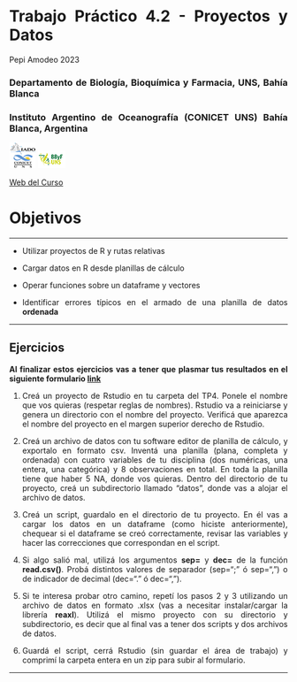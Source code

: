 Trabajo Práctico 4.2 - Proyectos y Datos
================
Pepi Amodeo
2023

<!--SETUP-->
<style> body {text-align: justify} </style>
<!--SOCIAL LINKS-->

### Departamento de Biología, Bioquímica y Farmacia, UNS, Bahía Blanca

### Instituto Argentino de Oceanografía (CONICET UNS) Bahía Blanca, Argentina

![icon_IADO](./img/logo_iado_2019_negro.png)
![icon_DBBF](./img/BBF_UNS_color_50p.png)

[Web del Curso](https://pepiamodeo.github.io/cursoR/)

# Objetivos

------------------------------------------------------------------------

-   Utilizar proyectos de R y rutas relativas

-   Cargar datos en R desde planillas de cálculo

-   Operar funciones sobre un dataframe y vectores

-   Identificar errores típicos en el armado de una planilla de datos
    **ordenada**

------------------------------------------------------------------------

## Ejercicios

**Al finalizar estos ejercicios vas a tener que plasmar tus resultados
en el siguiente formulario [link](https://forms.gle/Ya4UgXJC7fRDWxkDA)**

1)  Creá un proyecto de Rstudio en tu carpeta del TP4. Ponele el nombre
    que vos quieras (respetar reglas de nombres). Rstudio va a
    reiniciarse y genera un directorio con el nombre del proyecto.
    Verificá que aparezca el nombre del proyecto en el margen superior
    derecho de Rstudio.

2)  Creá un archivo de datos con tu software editor de planilla de
    cálculo, y exportalo en formato csv. Inventá una planilla (plana,
    completa y ordenada) con cuatro variables de tu disciplina (dos
    numéricas, una entera, una categórica) y 8 observaciones en total.
    En toda la planilla tiene que haber 5 NA, donde vos quieras. Dentro
    del directorio de tu proyecto, creá un subdirectorio llamado
    “datos”, donde vas a alojar el archivo de datos.

3)  Creá un script, guardalo en el directorio de tu proyecto. En él vas
    a cargar los datos en un dataframe (como hiciste anteriormente),
    chequear si el dataframe se creó correctamente, revisar las
    variables y hacer las correcciones que correspondan en el script.

4)  Si algo salió mal, utilizá los argumentos **sep=** y **dec=** de la
    función **read.csv()**. Probá distintos valores de separador
    (sep=“;” ó sep=“,”) o de indicador de decimal (dec=“.” ó dec=“,”).

5)  Si te interesa probar otro camino, repetí los pasos 2 y 3 utilizando
    un archivo de datos en formato .xlsx (vas a necesitar
    instalar/cargar la librería **reaxl**). Utilizá el mismo proyecto
    con su directorio y subdirectorio, es decir que al final vas a tener
    dos scripts y dos archivos de datos.

6)  Guardá el script, cerrá Rstudio (sin guardar el área de trabajo) y
    comprimí la carpeta entera en un zip para subir al formulario.

------------------------------------------------------------------------
